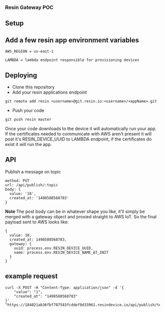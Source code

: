 ### Resin Gateway POC

## Setup

## Add a few resin app environment variables

```
AWS_REGION = us-east-1
```
```
LAMBDA = lambda endpoint responsible for provisioning devices
```

## Deploying

* Clone this repository
* Add your resin applications endpoint
```
git remote add resin <username>@git.resin.io:<username>/<appName>.git
```

* Push your code
```
git push resin master
```

Once your code downloads to the device it will automatically run your app. If the certificates needed to communicate with AWS aren't present it will post it's RESIN_DEVICE_UUID to LAMBDA endpoint, if the certificates do exist it will run the app.

## API

Publish a message on topic

```
method: PUT
url: /api/publish/:topic
body: {
  value: '10',
  created_at: '1498588568783'
}
```

__Note__ The post body can be in whatever shape you like, it'll simply be merged with a gateway object and proxied straight to AWS IoT. So the final payload sent to AWS looks like:

```
{
  value: 10,
  created_at: 1498588568783,
  gateway: {
    uuid: process.env.RESIN_DEVICE_UUID,
    name: process.env.RESIN_DEVICE_NAME_AT_INIT
  }
}
```

## example request
```
curl -X POST -H "Content-Type: application/json" -d '{
	"value": "1",
	"created_at": "1498588568783"
}' "https://184021ab36fbf707583fcddef8d33961.resindevice.io/api/publish/temp"
```
